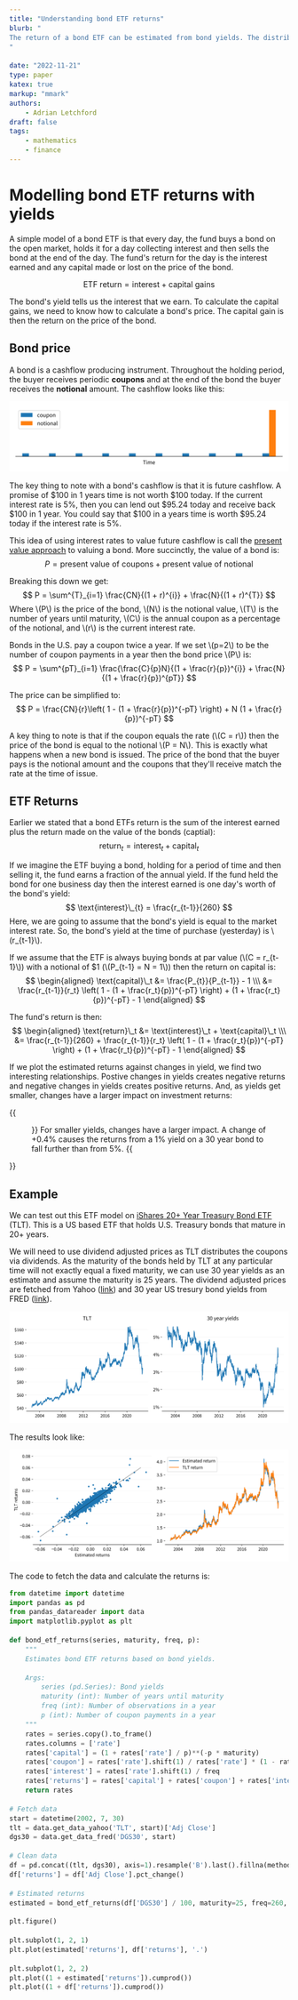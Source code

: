 ```yaml
---
title: "Understanding bond ETF returns"
blurb: "
The return of a bond ETF can be estimated from bond yields. The distribution of a bond ETF's returns turns out to be a function of the current level of interest rates, the expected change and variance of the interest rates.
"

date: "2022-11-21"
type: paper
katex: true
markup: "mmark"
authors:
    - Adrian Letchford
draft: false
tags:
    - mathematics
    - finance
---
```


# Modelling bond ETF returns with yields

A simple model of a bond ETF is that every day, the fund buys a bond on the open market, holds it for a day collecting interest and then sells the bond at the end of the day. The fund's return for the day is the interest earned and any capital made or lost on the price of the bond.

$$
\text{ETF return} = \text{interest} + \text{capital gains}
$$

The bond's yield tells us the interest that we earn. To calculate the capital gains, we need to know how to calculate a bond's price. The capital gain is then the return on the price of the bond.

## Bond price

A bond is a cashflow producing instrument. Throughout the holding period, the buyer receives periodic **coupons** and at the end of the bond the buyer receives the **notional** amount. The cashflow looks like this:

![](images/cashflow.svg)

The key thing to note with a bond's cashflow is that it is future cashflow. A promise of $100 in 1 years time is not worth $100 today. If the current interest rate is 5%, then you can lend out $95.24 today and receive back $100 in 1 year. You could say that $100 in a years time is worth $95.24 today if the interest rate is 5%.

This idea of using interest rates to value future cashflow is call the [present value approach](https://en.wikipedia.org/wiki/Bond_valuation#Present_value_approach) to valuing a bond. More succinctly, the value of a bond is:
$$
P = \text{present value of coupons} + \text{present value of notional}
$$

Breaking this down we get:
$$
P = \sum^{T}_{i=1} \frac{CN}{(1 + r)^{i}} + \frac{N}{(1 + r)^{T}}
$$
Where \\(P\\) is the price of the bond, \\(N\\) is the notional value, \\(T\\) is the number of years until maturity, \\(C\\) is the annual coupon as a percentage of the notional, and \\(r\\) is the current interest rate.

Bonds in the U.S. pay a coupon twice a year. If we set \\(p=2\\) to be the number of coupon payments in a year then the bond price \\(P\\) is:
$$
P = \sum^{pT}_{i=1} \frac{\frac{C}{p}N}{(1 + \frac{r}{p})^{i}} + \frac{N}{(1 + \frac{r}{p})^{pT}}
$$

The price can be simplified to:
$$
P = \frac{CN}{r}\left( 1 - (1 + \frac{r}{p})^{-pT} \right) + N (1 + \frac{r}{p})^{-pT}
$$

A key thing to note is that if the coupon equals the rate (\\(C = r\\)) then the price of the bond is equal to the notional \\(P = N\\). This is exactly what happens when a new bond is issued. The price of the bond that the buyer pays is the notional amount and the coupons that they'll receive match the rate at the time of issue.



## ETF Returns

Earlier we stated that a bond ETFs return is the sum of the interest earned plus the return made on the value of the bonds (captial):
$$
\text{return}_t = \text{interest}_t + \text{capital}_t
$$

If we imagine the ETF buying a bond, holding for a period of time and then selling it, the fund earns a fraction of the annual yield. If the fund held the bond for one business day then the interest earned is one day's worth of the bond's yield:
$$
\text{interest}\_{t} = \frac{r_{t-1}}{260}
$$
Here, we are going to assume that the bond's yield is equal to the market interest rate. So, the bond's yield at the time of purchase (yesterday) is \\(r_{t-1}\\).

If we assume that the ETF is always buying bonds at par value (\\(C = r_{t-1}\\)) with a notional of $1 (\\(P_{t-1} = N = 1\\)) then the return on capital is:
$$
\begin{aligned}
\text{capital}\_t &= \frac{P_{t}}{P_{t-1}} - 1 \\\
&= \frac{r_{t-1}}{r_t} \left( 1 - (1 + \frac{r_t}{p})^{-pT} \right) + (1 + \frac{r_t}{p})^{-pT} - 1
\end{aligned}
$$

The fund's return is then:
$$
\begin{aligned}
\text{return}\_t &= \text{interest}\_t + \text{capital}\_t \\\
 &= \frac{r_{t-1}}{260} + \frac{r_{t-1}}{r_t} \left( 1 - (1 + \frac{r_t}{p})^{-pT} \right) + (1 + \frac{r_t}{p})^{-pT} - 1
\end{aligned}
$$

If we plot the estimated returns against changes in yield, we find two interesting relationships. Postive changes in yields creates negative returns and negative changes in yields creates positive returns. And, as yields get smaller, changes have a larger impact on investment returns:

{{<figure src="images/return_curve.svg" title="Impact of interest rate changes" >}}
For smaller yields, changes have a larger impact. A change of +0.4% causes the returns from a 1% yield on a 30 year bond to fall further than from 5%.
{{</figure>}}

## Example

We can test out this ETF model on [iShares 20+ Year Treasury Bond ETF](https://www.ishares.com/us/products/239454/ishares-20-year-treasury-bond-etf) (TLT). This is a US based ETF that holds U.S. Treasury bonds that mature in 20+ years.

We will need to use dividend adjusted prices as TLT distributes the coupons via dividends. As the maturity of the bonds held by TLT at any particular time will not exactly equal a fixed maturity, we can use 30 year yields as an estimate and assume the maturity is 25 years. The dividend adjusted prices are fetched from Yahoo ([link](https://uk.finance.yahoo.com/quote/TLT/history?p=TLT)) and 30 year US tresury bond yields from FRED ([link](https://fred.stlouisfed.org/series/DGS30)).

![](images/tlt_data.svg)

The results look like:

![](images/tlt_example.svg)

The code to fetch the data and calculate the returns is:

```python
from datetime import datetime
import pandas as pd
from pandas_datareader import data
import matplotlib.pyplot as plt

def bond_etf_returns(series, maturity, freq, p):
    """
    Estimates bond ETF returns based on bond yields.
    
    Args:
        series (pd.Series): Bond yields
        maturity (int): Number of years until maturity
        freq (int): Number of observations in a year
        p (int): Number of coupon payments in a year
    """
    rates = series.copy().to_frame()
    rates.columns = ['rate']
    rates['capital'] = (1 + rates['rate'] / p)**(-p * maturity)
    rates['coupon'] = rates['rate'].shift(1) / rates['rate'] * (1 - rates['capital'])
    rates['interest'] = rates['rate'].shift(1) / freq
    rates['returns'] = rates['capital'] + rates['coupon'] + rates['interest'] - 1
    return rates

# Fetch data
start = datetime(2002, 7, 30)
tlt = data.get_data_yahoo('TLT', start)['Adj Close']
dgs30 = data.get_data_fred('DGS30', start)

# Clean data
df = pd.concat((tlt, dgs30), axis=1).resample('B').last().fillna(method='ffill')
df['returns'] = df['Adj Close'].pct_change()

# Estimated returns
estimated = bond_etf_returns(df['DGS30'] / 100, maturity=25, freq=260, p=2)

plt.figure()

plt.subplot(1, 2, 1)
plt.plot(estimated['returns'], df['returns'], '.')

plt.subplot(1, 2, 2)
plt.plot((1 + estimated['returns']).cumprod())
plt.plot((1 + df['returns']).cumprod())
```

<!-- # Distribution of yields and returns

The previous section found that a fund's return can be estimated with:
$$
\text{return}\_t = \frac{r_{t-1}}{260} + \frac{r_{t-1}}{\textcolor{red}{r_t}} \left( 1 - (1 + \frac{\textcolor{red}{r_t}}{p})^{-pT} \right) + (1 + \frac{\textcolor{red}{r_t}}{p})^{-pT} - 1
$$

We can think of \\(\text{return}\_t\\) as a random variable whose distribution depends on a set of variables \\(r_{t-1}\\), \\(p\\) and \\(T\\) and a random variable \\(r_t\\) for the yield.


We can think of the yield \\(r_t\\) as drawn from a [log normal distribuiton](https://en.wikipedia.org/wiki/Log-normal_distribution). That is, the logged changes in the yield follows a gaussian distribution:
$$
\begin{aligned}
\log(r_t) - \log(r_{t-1}) &\sim \mathcal{N}(\mu, \sigma^2) \\\
\log(r_{t}) &\sim \mathcal{N}(\mu + \log(r_{t-1}), \sigma^2) \\\
r_{t} &\sim \text{Lognormal}(\mu + \log(r_{t-1}), \sigma^2)
\end{aligned}
$$

Figuring out the distribution of \\(\text{return}\_t\\) from the log normal distribution of \\(r_t\\) seems a little complicated. However, we can use the [quantile function](https://en.wikipedia.org/wiki/Quantile_function) to help us understand the distribution of \\(\text{return}\_t\\).

For some random variable \\(x\\), the probability that \\(x\\) is equal to or less than some value \\(z\\) is:
$$
Pr(x \leq z) = F_{x}(z)
$$

This is often called the [cumulative distribution function](https://en.wikipedia.org/wiki/Cumulative_distribution_function). It's inverse is the quantile function:
$$
F_{x}^{-1}(P(x \leq z)) = z
$$
The median of a random variable is the qantile function at 0.5:
$$
\text{Median}(x) = F_{x}^{-1}(0.5)
$$

The quantile function for the log normal distribution of interest rates is:
$$
F_{r_{t}}^{-1}(q) = e^{\mu + \log(r_{t-1}) + \sigma\sqrt{2} \ \text{erf}^{-1}(2q-1)}
$$

The quantile function for the ETF returns is:
$$
F_{\text{returns}\_{t}}^{-1}(q) = \frac{r_{t-1}}{260} + \frac{r_{t-1}}{F_{r_{t}}^{-1}(1 - q)} \left( 1 - (1 + \frac{F_{r_{t}}^{-1}(1 - q)}{p})^{-pT} \right) + (1 + \frac{F_{r_{t}}^{-1}(1 - q)}{p})^{-pT} - 1
$$

# Returns are dependent on the level of interest rates


The distribution of TLT's returns is then a function of:
* The current yield: \\(r_{t-1}\\)
* The expected change in log yield: \\(\mu\\)
* The expected variance of log yields: \\(\sigma^2\\)

Hypothesis:
The level of interest rates changes the downside level of risk there in TLT.


 -->
